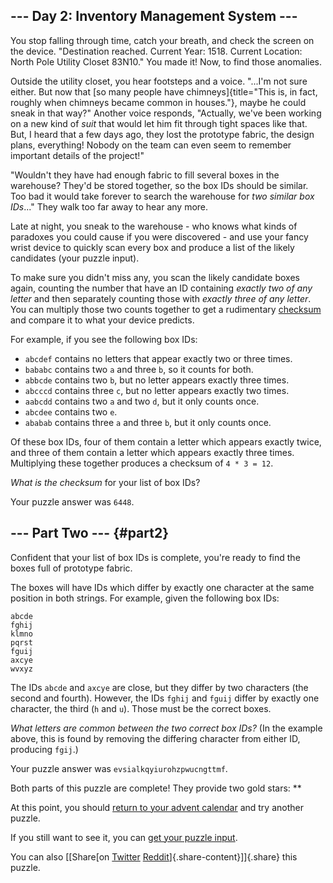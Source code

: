 --- Day 2: Inventory Management System ---
------------------------------------------

You stop falling through time, catch your breath, and check the screen
on the device. "Destination reached. Current Year: 1518. Current
Location: North Pole Utility Closet 83N10." You made it! Now, to find
those anomalies.

Outside the utility closet, you hear footsteps and a voice. "...I'm not
sure either. But now that [so many people have
chimneys]{title="This is, in fact, roughly when chimneys became common in houses."},
maybe he could sneak in that way?" Another voice responds, "Actually,
we've been working on a new kind of *suit* that would let him fit
through tight spaces like that. But, I heard that a few days ago, they
lost the prototype fabric, the design plans, everything! Nobody on the
team can even seem to remember important details of the project!"

"Wouldn't they have had enough fabric to fill several boxes in the
warehouse? They'd be stored together, so the box IDs should be similar.
Too bad it would take forever to search the warehouse for *two similar
box IDs*..." They walk too far away to hear any more.

Late at night, you sneak to the warehouse - who knows what kinds of
paradoxes you could cause if you were discovered - and use your fancy
wrist device to quickly scan every box and produce a list of the likely
candidates (your puzzle input).

To make sure you didn't miss any, you scan the likely candidate boxes
again, counting the number that have an ID containing *exactly two of
any letter* and then separately counting those with *exactly three of
any letter*. You can multiply those two counts together to get a
rudimentary [checksum](https://en.wikipedia.org/wiki/Checksum) and
compare it to what your device predicts.

For example, if you see the following box IDs:

-   `abcdef` contains no letters that appear exactly two or three times.
-   `bababc` contains two `a` and three `b`, so it counts for both.
-   `abbcde` contains two `b`, but no letter appears exactly three
    times.
-   `abcccd` contains three `c`, but no letter appears exactly two
    times.
-   `aabcdd` contains two `a` and two `d`, but it only counts once.
-   `abcdee` contains two `e`.
-   `ababab` contains three `a` and three `b`, but it only counts once.

Of these box IDs, four of them contain a letter which appears exactly
twice, and three of them contain a letter which appears exactly three
times. Multiplying these together produces a checksum of `4 * 3 = 12`.

*What is the checksum* for your list of box IDs?

Your puzzle answer was `6448`.

--- Part Two --- {#part2}
----------------

Confident that your list of box IDs is complete, you're ready to find
the boxes full of prototype fabric.

The boxes will have IDs which differ by exactly one character at the
same position in both strings. For example, given the following box IDs:

    abcde
    fghij
    klmno
    pqrst
    fguij
    axcye
    wvxyz

The IDs `abcde` and `axcye` are close, but they differ by two characters
(the second and fourth). However, the IDs `fghij` and `fguij` differ by
exactly one character, the third (`h` and `u`). Those must be the
correct boxes.

*What letters are common between the two correct box IDs?* (In the
example above, this is found by removing the differing character from
either ID, producing `fgij`.)

Your puzzle answer was `evsialkqyiurohzpwucngttmf`.

Both parts of this puzzle are complete! They provide two gold stars:
\*\*

At this point, you should [return to your advent calendar](/2018) and
try another puzzle.

If you still want to see it, you can [get your puzzle input](2/input).

You can also [\[Share[on
[Twitter](https://twitter.com/intent/tweet?text=I%27ve+completed+%22Inventory+Management+System%22+%2D+Day+2+%2D+Advent+of+Code+2018&url=https%3A%2F%2Fadventofcode%2Ecom%2F2018%2Fday%2F2&related=ericwastl&hashtags=AdventOfCode)
[Reddit](http://www.reddit.com/submit?url=https%3A%2F%2Fadventofcode%2Ecom%2F2018%2Fday%2F2&title=I%27ve+completed+%22Inventory+Management+System%22+%2D+Day+2+%2D+Advent+of+Code+2018)]{.share-content}\]]{.share}
this puzzle.
